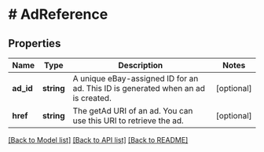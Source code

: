 # # AdReference

## Properties

Name | Type | Description | Notes
------------ | ------------- | ------------- | -------------
**ad_id** | **string** | A unique eBay-assigned ID for an ad. This ID is generated when an ad is created. | [optional]
**href** | **string** | The getAd URI of an ad. You can use this URI to retrieve the ad. | [optional]

[[Back to Model list]](../../README.md#models) [[Back to API list]](../../README.md#endpoints) [[Back to README]](../../README.md)
